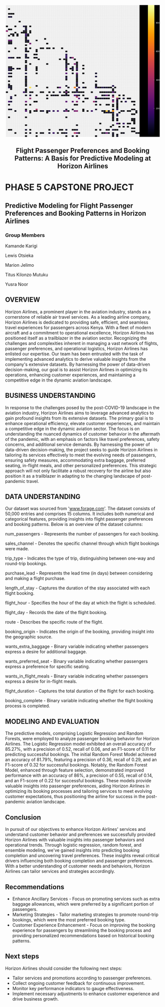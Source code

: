 <div align="center">
    <div style="float: center;">
        <img src="heatmap_image.png" alt="Heatmap Image" width="500"/>
    </div>
</div>
<div align="center"><h2>Flight Passenger Preferences and Booking Patterns: A Basis for Predictive Modeling at Horizon Airlines</h2></div>

# PHASE 5 CAPSTONE PROJECT
## Predictive Modeling for Flight Passenger Preferences and   Booking Patterns in Horizon Airlines
### Group Members
Kamande Karigi

Lewis Otsieka

Marion Jelimo

Titus Kilonzo Mutuku

Yusra Noor

## OVERVIEW

Horizon Airlines, a prominent player in the aviation industry, stands as a cornerstone of reliable air travel services. As a leading airline company, Horizon Airlines is dedicated to providing safe, efficient, and seamless travel experiences for passengers across Kenya. With a fleet of modern aircraft and a commitment to operational excellence, Horizon Airlines has positioned itself as a trailblazer in the aviation sector. Recognizing the challenges and complexities inherent in managing a vast network of flights, passenger preferences, and operational logistics, Horizon Airlines has enlisted our expertise. Our team has been entrusted with the task of implementing advanced analytics to derive valuable insights from the company's extensive datasets. By harnessing the power of data-driven decision-making, our goal is to assist Horizon Airlines in optimizing its operations, enhancing customer experiences, and maintaining a competitive edge in the dynamic aviation landscape.


## BUSINESS UNDERSTANDING

In response to the challenges posed by the post-COVID-19 landscape in the aviation industry, Horizon Airlines aims to leverage advanced analytics to gain profound insights from its extensive datasets. The primary goal is to enhance operational efficiency, elevate customer experiences, and maintain a competitive edge in the dynamic aviation sector. The focus is on understanding the nuanced dynamics of customer behavior in the aftermath of the pandemic, with an emphasis on factors like travel preferences, safety concerns, and additional service demands. By harnessing the power of data-driven decision-making, the project seeks to guide Horizon Airlines in tailoring its services effectively to meet the evolving needs of passengers, ensuring safety measures, accommodating extra baggage, preferred seating, in-flight meals, and other personalized preferences. This strategic approach will not only facilitate a robust recovery for the airline but also position it as a trailblazer in adapting to the changing landscape of post-pandemic travel.


## DATA UNDERSTANDING

Our dataset was sourced from 'www.forage.com'. The dataset consists of 50,000 entries and comprises 15 columns. It includes both numerical and categorical features, providing insights into flight passenger preferences and booking patterns. Below is an overview of the dataset columns:


num_passengers - Represents the number of passengers for each booking.


sales_channel - Denotes the specific channel through which flight bookings were made.


trip_type - Indicates the type of trip, distinguishing between one-way and round-trip bookings.


purchase_lead - Represents the lead time (in days) between considering and making a flight purchase.


length_of_stay - Captures the duration of the stay associated with each flight booking.


flight_hour - Specifies the hour of the day at which the flight is scheduled.


flight_day - Records the date of the flight booking.


route - Describes the specific route of the flight.


booking_origin - Indicates the origin of the booking, providing insight into the geographic source.


wants_extra_baggage - Binary variable indicating whether passengers express a desire for additional baggage.


wants_preferred_seat - Binary variable indicating whether passengers express a preference for specific seating.


wants_in_flight_meals - Binary variable indicating whether passengers express a desire for in-flight meals.


flight_duration - Captures the total duration of the flight for each booking.


booking_complete - Binary variable indicating whether the flight booking process is completed.


## MODELING AND EVALUATION

The predictive models, comprising Logistic Regression and Random Forests, were employed to analyze passenger booking behavior for Horizon Airlines. The Logistic Regression model exhibited an overall accuracy of 85.27%, with a precision of 0.52, recall of 0.06, and an F1-score of 0.11 for predicting successful bookings. The initial Random Forest Model achieved an accuracy of 81.79%, featuring a precision of 0.36, recall of 0.29, and an F1-score of 0.32 for successful bookings. Notably, the Random Forest Model, enhanced through feature selection, demonstrated improved performance with an accuracy of 86%, a precision of 0.55, recall of 0.14, and an F1-score of 0.22 for successful bookings. These models provide valuable insights into passenger preferences, aiding Horizon Airlines in optimizing its booking processes and tailoring services to meet evolving customer expectations, thus positioning the airline for success in the post-pandemic aviation landscape.

## Conclusion 
In pursuit of our objectives to enhance Horizon Airlines' services and understand customer behavior and preferences we  successfully provided Horizon Airlines with valuable insights into passenger behaviors and operational trends.
Through logistic regression, random forest, and ensemble modeling, we've gained insights into predicting booking completion and uncovering travel preferences. These insights reveal critical drivers influencing both booking completion and passenger preferences. With a better understanding of customer needs and behaviors, Horizon Airlines can tailor services and strategies accordingly.
## Recommendations
* Enhance Ancillary Services - Focus on promoting services such as extra baggage allowances, which were preferred by a significant portion of passengers.
* Marketing Strategies - Tailor marketing strategies to promote round-trip bookings, which were the most preferred booking type. 
* Customer Experience Enhancement - Focus on improving the booking experience for passengers by streamlining the booking process and providing personalized recommendations based on historical booking patterns. 
## Next steps
Horizon Airlines should consider the following next steps:

* Tailor services and promotions according to passenger preferences.
* Collect ongoing customer feedback for continuous improvement.
* Monitor key performance indicators to gauge effectiveness.
* Implement necessary adjustments to enhance customer experience and drive business growth.






